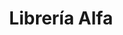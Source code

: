 ---
title: "Librería Alfa"
url: /ciudad-autonoma-de-buenos-aires/libreria-alfa/
shop: Schreibwaren
---